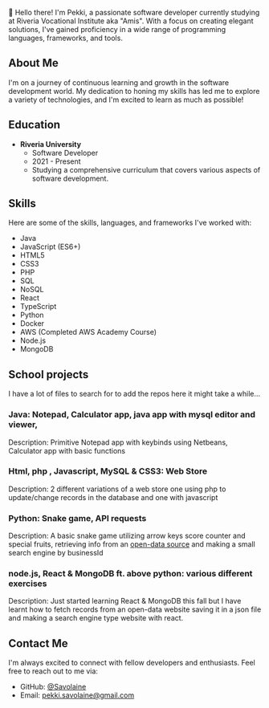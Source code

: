 👋 Hello there! I'm Pekki, a passionate software developer currently studying at Riveria Vocational Institute aka "Amis". With a focus on creating elegant solutions, I've gained proficiency in a wide range of programming languages, frameworks, and tools.

## About Me

I'm on a journey of continuous learning and growth in the software development world. My dedication to honing my skills has led me to explore a variety of technologies, and I'm excited to learn as much as possible!

## Education

- **Riveria University**
  - Software Developer
  - 2021 - Present
  - Studying a comprehensive curriculum that covers various aspects of software development.

## Skills

Here are some of the skills, languages, and frameworks I've worked with:

- Java
- JavaScript (ES6+)
- HTML5
- CSS3
- PHP
- SQL
- NoSQL
- React
- TypeScript
- Python
- Docker
- AWS (Completed AWS Academy Course)
- Node.js
- MongoDB

## School projects
I have a lot of files to search for to add the repos here it might take a while…
### Java: Notepad, Calculator app, java app with mysql editor and viewer,

Description: Primitive Notepad app with keybinds using Netbeans, Calculator app with basic functions 

### Html, php , Javascript, MySQL & CSS3: Web Store

Description: 2 different variations of a web store one using php to update/change records in the database and one with javascript

### Python: Snake game, API requests 

Description: A basic snake game utilizing arrow keys score counter and special fruits, retrieving info from an [open-data source]( https://avoindata.prh.fi/ytj.html) and making a small search engine by businessId
 
### node.js, React & MongoDB ft. above python: various different exercises

Description: Just started learning React & MongoDB this fall but I have learnt how to fetch records from an open-data website saving it in a json file and making a search engine type website with react.
## Contact Me

I'm always excited to connect with fellow developers and enthusiasts. Feel free to reach out to me via:

- GitHub: [@Savolaine](https://github.com/Savolaine)
- Email: pekki.savolaine@gmail.com
